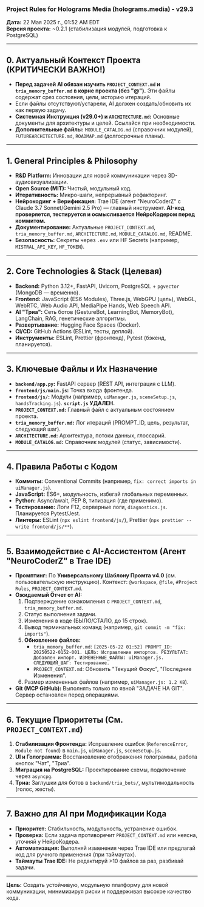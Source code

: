 ### Project Rules for Holograms Media (holograms.media) - v29.3

**Дата:** 22 Мая 2025 г., 01:52 AM EDT  
**Версия проекта:** ~0.2.1 (стабилизация модулей, подготовка к PostgreSQL)  

---

## 0. Актуальный Контекст Проекта (КРИТИЧЕСКИ ВАЖНО!)  
- **Перед задачей AI обязан изучить `PROJECT_CONTEXT.md` и `tria_memory_buffer.md` в корне проекта (без "@").** Эти файлы содержат срез состояния, цели, историю итераций.  
- Если файлы отсутствуют/устарели, AI должен создать/обновить их как первую задачу.  
- **Системная Инструкция (v29.0+) и `ARCHITECTURE.md`:** Основные документы для архитектуры и целей. Ссылайся при необходимости.  
- **Дополнительные файлы:** `MODULE_CATALOG.md` (справочник модулей), `FUTUREARCHITECTURE.md`, `ROADMAP.md` (долгосрочные планы).  

---

## 1. General Principles & Philosophy  
- **R&D Platform:** Инновации для новой коммуникации через 3D-аудиовизуализации.  
- **Open Source (MIT):** Чистый, модульный код.  
- **Итеративность:** Микро-шаги, непрерывный рефакторинг.  
- **Нейрокодинг + Верификация:** Trae IDE (агент "NeuroCoderZ" с Claude 3.7 Sonnet/Gemini 2.5 Pro) — главный инструмент. **AI-код проверяется, тестируется и осмысливается НейроКодером перед коммитом.**  
- **Документирование:** Актуальные `PROJECT_CONTEXT.md`, `tria_memory_buffer.md`, `ARCHITECTURE.md`, `MODULE_CATALOG.md`, README.  
- **Безопасность:** Секреты через `.env` или HF Secrets (например, `MISTRAL_API_KEY`, `HF_TOKEN`).  

---

## 2. Core Technologies & Stack (Целевая)  
- **Backend:** Python 3.12+, FastAPI, Uvicorn, PostgreSQL + `pgvector` (MongoDB — временно).  
- **Frontend:** JavaScript (ES6 Modules), Three.js, WebGPU (цель), WebGL, WebRTC, Web Audio API, MediaPipe Hands, Web Speech API.  
- **AI "Триа":** Сеть ботов (GestureBot, LearningBot, MemoryBot), LangChain, RAG, генетические алгоритмы.  
- **Развертывание:** Hugging Face Spaces (Docker).  
- **CI/CD:** GitHub Actions (ESLint, тесты, деплой).  
- **Инструменты:** ESLint, Prettier (фронтенд), Pytest (бэкенд, планируется).  

---

## 3. Ключевые Файлы и Их Назначение  
- **`backend/app.py`:** FastAPI сервер (REST API, интеграция с LLM).  
- **`frontend/js/main.js`:** Точка входа фронтенда.  
- **`frontend/js/`:** Модули (например, `uiManager.js`, `sceneSetup.js`, `handsTracking.js`). **`script.js` УДАЛЕН.**  
- **`PROJECT_CONTEXT.md`:** Главный файл с актуальным состоянием проекта.  
- **`tria_memory_buffer.md`:** Лог итераций (PROMPT_ID, цель, результат, следующий шаг).  
- **`ARCHITECTURE.md`:** Архитектура, потоки данных, глоссарий.  
- **`MODULE_CATALOG.md`:** Справочник модулей (статус, зависимости).  

---

## 4. Правила Работы с Кодом  
- **Коммиты:** Conventional Commits (например, `fix: correct imports in uiManager.js`).  
- **JavaScript:** ES6+, модульность, избегай глобальных переменных.  
- **Python:** Async/await, PEP 8, типизация (где применимо).  
- **Тестирование:** Логи F12, серверные логи, `diagnostics.js`. Планируется Pytest/Jest.  
- **Линтеры:** ESLint (`npx eslint frontend/js/`), Prettier (`npx prettier --write frontend/js/**`).  

---

## 5. Взаимодействие с AI-Ассистентом (Агент "NeuroCoderZ" в Trae IDE)  
- **Промптинг:** По **Универсальному Шаблону Промта v4.0** (см. пользовательскую инструкцию). Контекст: `@workspace`, `@file`, `#Project Rules`, `PROJECT_CONTEXT.md`.  
- **Ожидаемый Отчет от AI:**  
  1. Подтверждение ознакомления с `PROJECT_CONTEXT.md`, `tria_memory_buffer.md`.  
  2. Статус выполнения задачи.  
  3. Изменения в коде (БЫЛО/СТАЛО, до 15 строк).  
  4. Вывод терминальных команд (например, `git commit -m "fix: imports"`).  
  5. **Обновление файлов:**  
     - `tria_memory_buffer.md`: `[2025-05-22 01:52] PROMPT_ID: 20250522-0152-001. ЦЕЛЬ: Исправление импортов. РЕЗУЛЬТАТ: Добавлен импорт. ИЗМЕНЕННЫЕ_ФАЙЛЫ: uiManager.js. СЛЕДУЮЩИЙ_ШАГ: Тестирование.`  
     - `PROJECT_CONTEXT.md`: Обновить "Текущий Фокус", "Последние Изменения".  
  6. Размер измененных файлов (например, `uiManager.js: 1.2 KB`).  
- **Git (MCP GitHub):** Выполнять только по явной "ЗАДАЧЕ НА GIT". Сервер остановлен перед операциями.  

---

## 6. Текущие Приоритеты (См. `PROJECT_CONTEXT.md`)  
1. **Стабилизация Фронтенда:** Исправление ошибок (`ReferenceError`, `Module not found`) в `main.js`, `uiManager.js`, `sceneSetup.js`.  
2. **UI и Голограмма:** Восстановление отображения голограммы, работа кнопок "Чат", "Триа".  
3. **Миграция на PostgreSQL:** Проектирование схемы, подключение через `asyncpg`.  
4. **Триа:** Заглушки для ботов в `backend/tria_bots/`, мультимодальность (голос, жесты).  

---

## 7. Важно для AI при Модификации Кода  
- **Приоритет:** Стабильность, модульность, устранение ошибок.  
- **Проверка:** Если задача противоречит `PROJECT_CONTEXT.md` или неясна, уточняй у НейроКодера.  
- **Автоматизация:** Выполняй изменения через Trae IDE или предлагай код для ручного применения (при таймаутах).  
- **Таймауты Trae IDE:** Не редактируй >10 файлов за раз, разбивай задачи.  

---

**Цель:** Создать устойчивую, модульную платформу для новой коммуникации, минимизируя риски и поддерживая высокое качество кода.